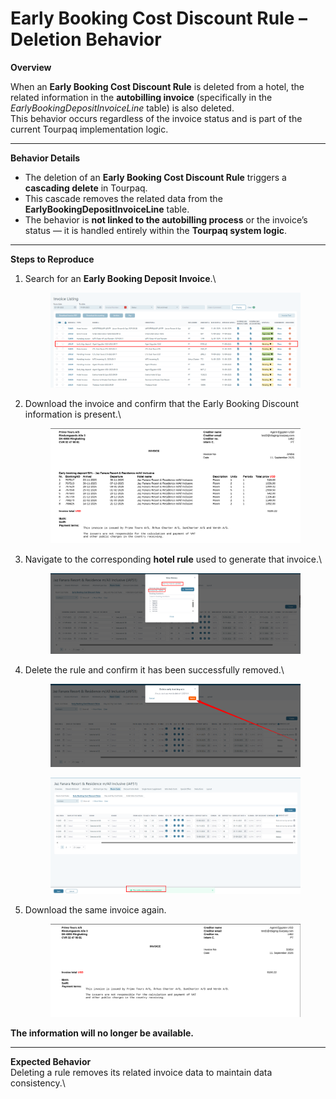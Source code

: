 # Early Booking Cost Discount Rule – Deletion Behavior

**Overview**

When an **Early Booking Cost Discount Rule** is deleted from a hotel, the related information in the **autobilling invoice** (specifically in the _EarlyBookingDepositInvoiceLine_ table) is also deleted.\
This behavior occurs regardless of the invoice status and is part of the current Tourpaq implementation logic.

***

**Behavior Details**

* The deletion of an **Early Booking Cost Discount Rule** triggers a **cascading delete** in Tourpaq.
* This cascade removes the related data from the **EarlyBookingDepositInvoiceLine** table.
* The behavior is **not linked to the autobilling process** or the invoice’s status — it is handled entirely within the **Tourpaq system logic**.

***

**Steps to Reproduce**&#x20;

1.  Search for an **Early Booking Deposit Invoice**.\


    <figure><img src="../../../.gitbook/assets/image.png" alt=""><figcaption></figcaption></figure>
2.  Download the invoice and confirm that the Early Booking Discount information is present.\


    <figure><img src="../../../.gitbook/assets/image (1).png" alt=""><figcaption></figcaption></figure>
3.  Navigate to the corresponding **hotel rule** used to generate that invoice.\


    <figure><img src="../../../.gitbook/assets/image (2).png" alt=""><figcaption></figcaption></figure>
4.  Delete the rule and confirm it has been successfully removed.\


    <figure><img src="../../../.gitbook/assets/image (4).png" alt=""><figcaption></figcaption></figure>

    <figure><img src="../../../.gitbook/assets/image (5).png" alt=""><figcaption></figcaption></figure>
5.  Download the same invoice again.

    <figure><img src="../../../.gitbook/assets/image (6).png" alt=""><figcaption></figcaption></figure>



**The information will no longer be available.**

***

**Expected Behavior**\
Deleting a rule removes its related invoice data to maintain data consistency.\
